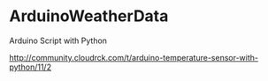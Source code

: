 ArduinoWeatherData
==================

Arduino Script with Python

http://community.cloudrck.com/t/arduino-temperature-sensor-with-python/11/2
